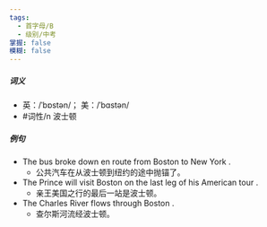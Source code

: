 ```yaml
---
tags:
  - 首字母/B
  - 级别/中考
掌握: false
模糊: false
---
```

##### 词义
- 英：/ˈbɒstən/； 美：/ˈbɑstən/
- #词性/n  波士顿
##### 例句
- The bus broke down en route from Boston to New York .
	- 公共汽车在从波士顿到纽约的途中抛锚了。
- The Prince will visit Boston on the last leg of his American tour .
	- 亲王美国之行的最后一站是波士顿。
- The Charles River flows through Boston .
	- 查尔斯河流经波士顿。
